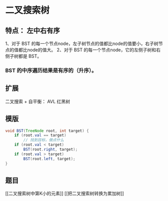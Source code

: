 # 二叉搜索树

## 特点： 左中右有序
1、对于 BST 的每一个节点node，左子树节点的值都比node的值要小，右子树节点的值都比node的值大。
2、对于 BST 的每一个节点node，它的左侧子树和右侧子树都是 BST。

### BST 的中序遍历结果是有序的（升序）。

## 扩展
二叉搜索 + 自平衡： AVL 红黑树

## 模版
```java
void BST(TreeNode root, int target) {
    if (root.val == target)
        // 找到目标，做点什么
    if (root.val < target) 
        BST(root.right, target);
    if (root.val > target)
        BST(root.left, target);
}

```
## 题目
[[二叉搜索树中第K小的元素]]
[[把二叉搜索树转换为累加树]]
